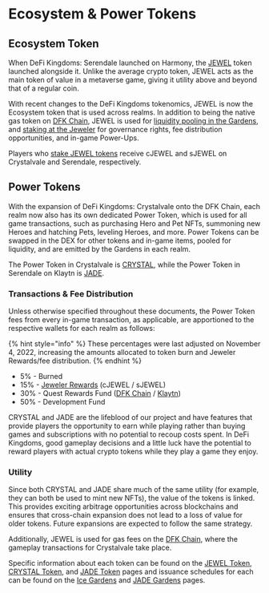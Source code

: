 # Ecosystem & Power Tokens

## Ecosystem Token

When DeFi Kingdoms: Serendale launched on Harmony, the [JEWEL](jewel-token.md) token launched alongside it. Unlike the average crypto token, JEWEL acts as the main token of value in a metaverse game, giving it utility above and beyond that of a regular coin.&#x20;

With recent changes to the DeFi Kingdoms tokenomics, JEWEL is now the Ecosystem token that is used across realms. In addition to being the native gas token on [DFK Chain](../defi-kingdoms-blockchain.md), JEWEL is used for [liquidity pooling in the Gardens](../the-gardens/), and [staking at the Jeweler](../the-jeweler.md) for governance rights, fee distribution opportunities, and in-game Power-Ups.

Players who [stake JEWEL tokens](../the-jeweler.md) receive cJEWEL and sJEWEL on Crystalvale and Serendale, respectively.

## Power Tokens

With the expansion of DeFi Kingdoms: Crystalvale onto the DFK Chain, each realm now also has its own dedicated Power Token, which is used for all game transactions, such as purchasing Hero and Pet NFTs, summoning new Heroes and hatching Pets, leveling Heroes, and more. Power Tokens can be swapped in the DEX for other tokens and in-game items, pooled for liquidity, and are emitted by the Gardens in each realm.

The Power Token in Crystalvale is [CRYSTAL](crystal-token.md), while the Power Token in Serendale on Klaytn is [JADE](jade-token.md).

### Transactions & Fee Distribution

Unless otherwise specified throughout these documents, the Power Token fees from every in-game transaction, as applicable, are apportioned to the respective wallets for each realm as follows:

{% hint style="info" %}
These percentages were last adjusted on November 4, 2022, increasing the amounts allocated to token burn and Jeweler Rewards/fee distribution.
{% endhint %}

* 5% - Burned
* 15% - [Jeweler Rewards](../the-jeweler.md#fee-distribution) (cJEWEL / sJEWEL)
* 30% - Quest Rewards Fund ([DFK Chain](https://subnets.avax.network/defi-kingdoms/address/0x1137643FE14b032966a59Acd68EBf3c1271Df316) / [Klaytn](https://scope.klaytn.com/account/0x24D557a1C580ec8B78E6e0de910df5E0CE090049))
* 50% - Development Fund

CRYSTAL and JADE are the lifeblood of our project and have features that provide players the opportunity to earn while playing rather than buying games and subscriptions with no potential to recoup costs spent. In DeFi Kingdoms, good gameplay decisions and a little luck have the potential to reward players with actual crypto tokens while they play a game they enjoy.

### Utility

Since both CRYSTAL and JADE share much of the same utility (for example, they can both be used to mint new NFTs), the value of the tokens is linked. This provides exciting arbitrage opportunities across blockchains and ensures that cross-chain expansion does not lead to a loss of value for older tokens. Future expansions are expected to follow the same strategy.

Additionally, JEWEL is used for gas fees on the [DFK Chain](../defi-kingdoms-blockchain.md), where the gameplay transactions for Crystalvale take place.&#x20;

Specific information about each token can be found on the [JEWEL Token](jewel-token.md), [CRYSTAL Token](crystal-token.md), and [JADE Token](jade-token.md) pages and issuance schedules for each can be found on the [Ice Gardens](../the-gardens/ice-gardens.md) and [JADE Gardens](../the-gardens/jade-gardens.md) pages.

